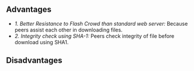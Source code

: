 ## Advantages
- *1. Better Resistance to Flash Crowd than standard web server:* Because peers assist each other in downloading files.
- *2. Integrity check using SHA-1:* Peers check integrity of file before download using SHA1.

## Disadvantages

